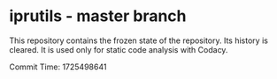 # iprutils - master branch

This repository contains the frozen state of the repository.
Its history is cleared. It is used only for static code
analysis with Codacy.

Commit Time: 1725498641